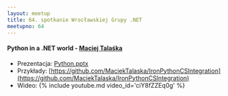 ```yaml
---
layout: meetup
title: 64. spotkanie Wrocławskiej Grupy .NET
meetupno: 64
---
```


#### Python in a .NET world - [Maciej Talaśka](http://notonlyzeroesandones.site40.net)
* Prezentacja: [Python.pptx]({{BASE_PATH}}/assets/Python.pptx)
* Przykłady: [https://github.com/MaciekTalaska/IronPythonCSIntegration](https://github.com/MaciekTalaska/IronPythonCSIntegration)
* Wideo: {% include youtube.md video_id='ciY8fZZEq0g' %}
